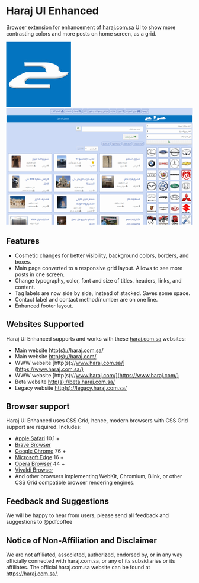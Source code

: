 # Haraj UI Enhanced

Browser extension for enhancement of [haraj.com.sa](https://haraj.com.sa/) UI to show more contrasting colors and more posts on home screen, as a grid.

![Haraj UI Enhanced](gfx/icon175.png)
![Haraj UI Enhanced](gfx/screenshot-01.png)


## Features

* Cosmetic changes for better visibility, background colors, borders, and boxes.
* Main page converted to a responsive grid layout. Allows to see more posts in one screen.
* Change typography, color, font and size of titles, headers, links, and content.
* Tag labels are now side by side, instead of stacked. Saves some space.
* Contact label and contact method/number are on one line.
* Enhanced footer layout.

## Websites Supported

Haraj UI Enhanced supports and works with these [haraj.com.sa](https://haraj.com.sa/) websites:

* Main website [http(s)://haraj.com.sa/](https://haraj.com.sa/)
* Main website [http(s)://haraj.com/](https://haraj.com/)
* WWW website [http(s)://www.haraj.com.sa/](https://www.haraj.com.sa/)
* WWW website [http(s)://www.haraj.com/](https://www.haraj.com/)
* Beta website [http(s)://beta.haraj.com.sa/](https://beta.haraj.com.sa/)
* Legacy website [http(s)://legacy.haraj.com.sa/](https://legacy.haraj.com.sa/)

## Browser support

Haraj UI Enhanced uses CSS Grid, hence, modern browsers with CSS Grid support are required. Includes:

* [Apple Safari](https://www.apple.com/safari/) 10.1 +
* [Brave Browser](https://brave.com/)
* [Google Chrome](https://www.google.com/chrome/) 76 +
* [Microsoft Edge](https://www.microsoft.com/edge/) 16 +
* [Opera Browser](https://www.opera.com/) 44 +
* [Vivaldi Browser](https://vivaldi.com/)
* And other browsers implementing WebKit, Chromium, Blink, or other CSS Grid compatible browser rendering engines.

## Feedback and Suggestions

We will be happy to hear from users, please send all feedback and suggestions to @pdfcoffee

## Notice of Non-Affiliation and Disclaimer

We are not affiliated, associated, authorized, endorsed by, or in any way officially connected with haraj.com.sa, or any of its subsidiaries or its affiliates. The official haraj.com.sa website can be found at https://haraj.com.sa/.
